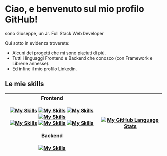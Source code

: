 # Ciao, e benvenuto sul mio profilo GitHub!

<div>
  <p>
    sono Giuseppe, un Jr. Full Stack Web Developer 
  </p>
</div>

Qui sotto in evidenza troverete:

- Alcuni dei progetti che mi sono piaciuti di più.
- Tutti i linguaggi Frontend e Backend che conosco (con Framework e Librerie annesse).
- Ed infine il mio profilo Linkedin.

</div>

## Le mie skills

| Frontend <br/> <br/> [![My Skills](https://skills.thijs.gg/icons?i=html)](https://skills.thijs.gg) [![My Skills](https://skills.thijs.gg/icons?i=css)](https://skills.thijs.gg) [![My Skills](https://skills.thijs.gg/icons?i=sass)](https://skills.thijs.gg) [![My Skills](https://skills.thijs.gg/icons?i=bootstrap)](https://skills.thijs.gg) <br/>[![My Skills](https://skills.thijs.gg/icons?i=javascript)](https://skills.thijs.gg) [![My Skills](https://skills.thijs.gg/icons?i=vue)](https://skills.thijs.gg) [![My Skills](https://skills.thijs.gg/icons?i=vite)](https://skills.thijs.gg) <br/><br/> Backend <br/><br/> [![My Skills](https://skills.thijs.gg/icons?i=mysql,php,laravel,git)](https://skills.thijs.gg) | [![My GitHub Language Stats](https://github-readme-stats.vercel.app/api/top-langs/?username=zGiusee&langs_count=5&theme=tokyonight)]() |
| --------------------------------------------------------------------------------------------------------------------------------------------------------------------------------------------------------------------------------------------------------------------------------------------------------------------------------------------------------------------------------------------------------------------------------------------------------------------------------------------------------------------------------------------------------------------------------------------------------------------------------------------------------------------------------------------------------------------------------- | -------------------------------------------------------------------------------------------------------------------------------------- |

